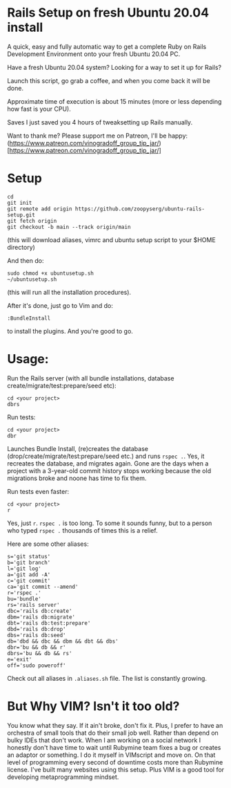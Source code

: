 # Rails Setup on fresh Ubuntu 20.04 install

A quick, easy and fully automatic way to get a complete Ruby on Rails Development Environment onto your fresh Ubuntu 20.04 PC.

Have a fresh Ubuntu 20.04 system?
Looking for a way to set it up for Rails?

Launch this script, go grab a coffee, and when you come back it will be done.

Approximate time of execution is about 15 minutes (more or less depending how fast is your CPU).

Saves I just saved you 4 hours of tweaksetting up Rails manually.

Want to thank me?
Please support me on Patreon, I'll be happy: (https://www.patreon.com/vinogradoff_group_tip_jar/)[https://www.patreon.com/vinogradoff_group_tip_jar/]

# Setup
````
cd
git init
git remote add origin https://github.com/zoopyserg/ubuntu-rails-setup.git
git fetch origin
git checkout -b main --track origin/main
````

(this will download aliases, vimrc and ubuntu setup script to your $HOME directory)

And then do:
````
sudo chmod +x ubuntusetup.sh
~/ubuntusetup.sh
````
(this will run all the installation procedures).

After it's done, just go to Vim and do:
````
:BundleInstall
````
to install the plugins. And you're good to go.

# Usage:
Run the Rails server (with all bundle installations, database create/migrate/test:prepare/seed etc):
````
cd <your project>
dbrs
````

Run tests:
````
cd <your project>
dbr
````
Launches Bundle Install, (re)creates the database (drop/create/migrate/test:prepare/seed etc.) and runs `rspec .`.
Yes, it recreates the database, and migrates again.
Gone are the days when a project with a 3-year-old commit history stops working because the old migrations broke and noone has time to fix them.

Run tests even faster:
````
cd <your project>
r
````
Yes, just `r`. `rspec .` is too long.
To some it sounds funny, but to a person who typed `rspec .` thousands of times this is a relief.

Here are some other aliases:
````
s='git status'
b='git branch'
l='git log'
a='git add -A'
c='git commit'
ca='git commit --amend'
r='rspec .'
bu='bundle'
rs='rails server'
dbc='rails db:create'
dbm='rails db:migrate'
dbt='rails db:test:prepare'
dbd='rails db:drop'
dbs='rails db:seed'
db='dbd && dbc && dbm && dbt && dbs'
dbr='bu && db && r'
dbrs='bu && db && rs'
e='exit'
off='sudo poweroff'
````

Check out all aliases in `.aliases.sh` file.
The list is constantly growing.

# But Why VIM? Isn't it too old?
You know what they say. If it ain't broke, don't fix it.
Plus, I prefer to have an orchestra of small tools that do their small job well.
Rather than depend on bulky IDEs that don't work.
When I am working on a social network I honestly don't have time to wait until Rubymine team fixes a bug or creates an adaptor or something.
I do it myself in VIMscript and move on.
On that level of programming every second of downtime costs more than Rubymine license.
I've built many websites using this setup.
Plus VIM is a good tool for developing metaprogramming mindset.
